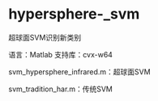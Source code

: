 # hypersphere-_svm

超球面SVM识别新类别

语言：Matlab
支持库：cvx-w64

svm_hypersphere_infrared.m：超球面SVM

svm_tradition_har.m：传统SVM



